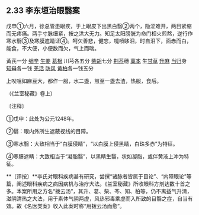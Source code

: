 ## 2.33 李东垣治眼翳案

戊申①六月，徐总管患眼疾，于上眼皮下出黑白翳②两个，隐涩难开，两目紧缩而无疼痛。两手寸脉细紧，按之洪大无力。知足太阳膀胱为命门相火煎熬，逆行作寒水翳③及寒膜遮睛证④。呵欠善悲，健忘，嚏喷眵泪，时自泪下，面赤而白，能食，不大便，小便数而欠，气上而喘。

黃芪一分 [细辛](https://www.gmzyjc.com/read/bc/bc01-1.1.9.0.0.md) [生姜](https://www.gmzyjc.com/read/bc/bc01-1.1.13.0.0.md) [葛根](https://www.gmzyjc.com/read/bc/bc01-1.2.8.0.0.md) 川芎各五分 [柴胡](https://www.gmzyjc.com/read/bc/bc01-1.2.9.0.0.md)七分 [荆芥](https://www.gmzyjc.com/read/bc/bc01-1.1.4.0.0.md)穗 [藁本](https://www.gmzyjc.com/read/bc/bc01-1.1.8.0.0.md) 生[甘草](https://www.gmzyjc.com/read/bc/bc17-0.1.8.0.0.md) [升麻](https://www.gmzyjc.com/read/bc/bc01-1.2.10.0.0.md) [当归](https://www.gmzyjc.com/read/bc/bc17-0.3.3.0.0.md)身 [知母](https://www.gmzyjc.com/read/bc/bc03-0.1.2.0.0.md)各一钱 [羌活](https://www.gmzyjc.com/read/bc/bc01-1.1.6.0.0.md) [防风](https://www.gmzyjc.com/read/bc/bc01-1.1.5.0.0.md) [黄柏](https://www.gmzyjc.com/read/bc/bc03-0.2.3.0.0.md)各一钱五分

上㕮咀如麻豆大，都作一服，水二盏，煎至一盏去渣，热服，食后。

（《兰室秘藏》卷上）

〔注释〕

①戊申：此处为公元1248年。

②翳：眼内外所生遮蔽视线的目障。

③寒水翳：大致相当于“白膜侵睛”，“以白膜上侵黑睛，白珠多赤”为特征。

④寒膜遮睛：大致相当于“凝脂翳”，以黑睛生翳，状如凝脂，或伴黄液上冲为特征。

**〔评按〕**李氏对眼科疾病甚有研究，尝撰“诸脉者皆属于目论”、“内障眼论”等篇，阐述眼科疾病之病因病机与治疗大法。《兰室秘藏》所收眼科方剂达数十首之多。本案所用之方名“拨云汤”，其升、葛、柴、芩、知、柏等，仍不离益气升清，滋阴清热之大法，用于素体气阴两虚，风热邪毒乘虚而入所致的目翳之症，自当有效。故《名医类案》收入此案时称“用拨云汤而愈”。
